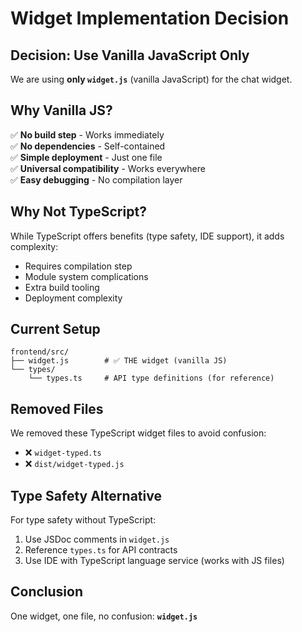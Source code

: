 # Widget Implementation Decision

## Decision: Use Vanilla JavaScript Only

We are using **only `widget.js`** (vanilla JavaScript) for the chat widget.

## Why Vanilla JS?

✅ **No build step** - Works immediately  
✅ **No dependencies** - Self-contained  
✅ **Simple deployment** - Just one file  
✅ **Universal compatibility** - Works everywhere  
✅ **Easy debugging** - No compilation layer  

## Why Not TypeScript?

While TypeScript offers benefits (type safety, IDE support), it adds complexity:
- Requires compilation step
- Module system complications  
- Extra build tooling
- Deployment complexity

## Current Setup

```
frontend/src/
├── widget.js        # ✅ THE widget (vanilla JS)
└── types/
    └── types.ts     # API type definitions (for reference)
```

## Removed Files

We removed these TypeScript widget files to avoid confusion:
- ❌ `widget-typed.ts` 
- ❌ `dist/widget-typed.js`

## Type Safety Alternative

For type safety without TypeScript:
1. Use JSDoc comments in `widget.js`
2. Reference `types.ts` for API contracts
3. Use IDE with TypeScript language service (works with JS files)

## Conclusion

One widget, one file, no confusion: **`widget.js`**
